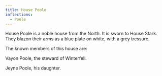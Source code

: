 ```yaml
---
title: House Poole
inflections:
  - Poole
---
```


House Poole is a noble house from the North. It is sworn to House Stark. They blazon their arms as a blue plate on white, with a grey tressure.

The known members of this house are:

Vayon Poole, the steward of Winterfell.

Jeyne Poole, his daughter.


